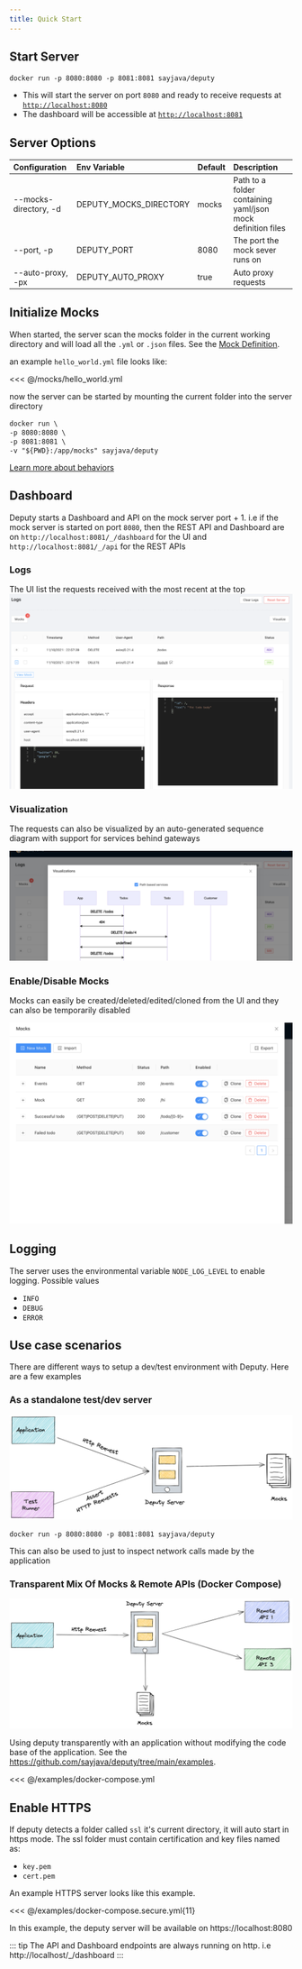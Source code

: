 ```yaml
---
title: Quick Start
---
```


## Start Server

```shell
docker run -p 8080:8080 -p 8081:8081 sayjava/deputy
```

- This will start the server on port `8080` and ready to receive requests at [`http://localhost:8080`](`http://localhost:8080`)
- The dashboard will be accessible at [`http://localhost:8081`](`http://localhost:8081`)

## Server Options

| Configuration             | Env Variable | Default         | Description     |
| :----------------------   | :----------------------------- | :-------------  | :-------------  |
| \--mocks-directory, -d    |  DEPUTY_MOCKS_DIRECTORY        | mocks                             | Path to a folder containing yaml/json mock definition files |
| \--port, -p               |  DEPUTY_PORT | 8080            | The port the mock sever runs on   |  
| \--auto-proxy, -px        |  DEPUTY_AUTO_PROXY | true      | Auto proxy requests   |  

## Initialize Mocks

When started, the server scan the mocks folder in the current working directory and will load all the `.yml` or `.json` files. See the [Mock Definition](/guide).

an example `hello_world.yml` file looks like:  

<<< @/mocks/hello_world.yml

now the server can be started by mounting the current folder into the server directory

```shell
docker run \
-p 8080:8080 \
-p 8081:8081 \
-v "${PWD}:/app/mocks" sayjava/deputy
```

[Learn more about behaviors](/guide)


## Dashboard

Deputy starts a Dashboard and API on the mock server port + 1. i.e if the mock server is started on port `8080`, then the REST API and Dashboard are on `http://localhost:8081/_/dashboard` for the UI and `http://localhost:8081/_/api` for the REST APIs

### Logs

The UI list the requests received with the most recent at the top
![logs](./media/logs.png)

### Visualization

The requests can also be visualized by an auto-generated sequence diagram with support for services behind gateways

![Visualize](./media/visualize.png)

### Enable/Disable Mocks

Mocks can easily be created/deleted/edited/cloned from the UI and they can also be temporarily disabled

![disable](./media/disable_mocks.png)

## Logging

The server uses the environmental variable `NODE_LOG_LEVEL` to enable logging. Possible values

- `INFO`
- `DEBUG`
- `ERROR`

## Use case scenarios

There are different ways to setup a dev/test environment with Deputy. Here are a few examples

### As a standalone test/dev server

![media/test_environment](./media/test_environment.png)

```shell
docker run -p 8080:8080 -p 8081:8081 sayjava/deputy
```

This can also be used to just to inspect network calls made by the application

### Transparent Mix Of Mocks & Remote APIs (Docker Compose)

![media/dev_environment](./media/dev_environment.png)

Using deputy transparently with an application without modifying the code base
of the application. See the https://github.com/sayjava/deputy/tree/main/examples.

<<< @/examples/docker-compose.yml

## Enable HTTPS

If deputy detects a folder called `ssl` it's current directory, it will auto start in https mode.
The ssl folder must contain certification and key files named as:

- `key.pem`
- `cert.pem`

An example HTTPS server looks like this example.

<<< @/examples/docker-compose.secure.yml{11}

In this example, the deputy server will be available on https://localhost:8080

::: tip
The API and Dashboard endpoints are always running on http. i.e http://localhost/_/dashboard
:::
